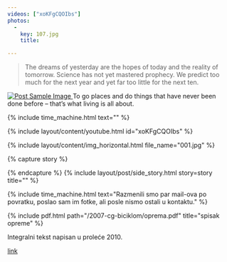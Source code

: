 ```yaml
---
videos: ["xoKFgCQOIbs"]
photos:
  -
    key: 107.jpg
    title: 

---
```


<blockquote>The dreams of yesterday are the hopes of today and the reality of tomorrow. Science has not yet mastered prophecy. We predict too much for the next year and yet far too little for the next ten.</blockquote>



<a href="#">
    <img src="img/post-sample-image.jpg" alt="Post Sample Image">
</a>
<span class="caption text-muted">To go places and do things that have never been done before – that’s what living is all about.</span>


{% include time_machine.html text="" %}

{% include layout/content/youtube.html id="xoKFgCQOIbs" %}

{% include layout/content/img_horizontal.html file_name="001.jpg" %}

{% capture story %}
<p></p>
{% endcapture %}
{% include layout/post/side_story.html story=story title="" %}

{% include time_machine.html text="Razmenili smo par mail-ova po povratku, poslao sam im fotke, ali posle nismo ostali u kontaktu." %}


{% include pdf.html path="/2007-cg-biciklom/oprema.pdf" title="spisak opreme" %}


<span class="caption text-muted pull-right">Integralni tekst napisan u proleće 2010.</span>

<a href="#" class="external">link</a>